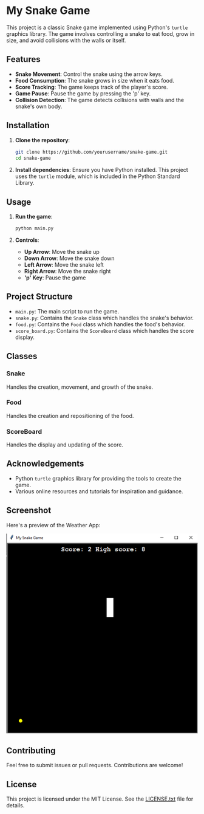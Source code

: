 # My Snake Game

This project is a classic Snake game implemented using Python's `turtle` graphics library. The game involves controlling a snake to eat food, grow in size, and avoid collisions with the walls or itself.

## Features

- **Snake Movement**: Control the snake using the arrow keys.
- **Food Consumption**: The snake grows in size when it eats food.
- **Score Tracking**: The game keeps track of the player's score.
- **Game Pause**: Pause the game by pressing the 'p' key.
- **Collision Detection**: The game detects collisions with walls and the snake's own body.

## Installation

1. **Clone the repository**:
    ```sh
    git clone https://github.com/yourusername/snake-game.git
    cd snake-game
    ```

2. **Install dependencies**:
    Ensure you have Python installed. This project uses the `turtle` module, which is included in the Python Standard Library.

## Usage

1. **Run the game**:
    ```sh
    python main.py
    ```

2. **Controls**:
    - **Up Arrow**: Move the snake up
    - **Down Arrow**: Move the snake down
    - **Left Arrow**: Move the snake left
    - **Right Arrow**: Move the snake right
    - **'p' Key**: Pause the game

## Project Structure

- `main.py`: The main script to run the game.
- `snake.py`: Contains the `Snake` class which handles the snake's behavior.
- `food.py`: Contains the `Food` class which handles the food's behavior.
- `score_board.py`: Contains the `ScoreBoard` class which handles the score display.

## Classes

### Snake

Handles the creation, movement, and growth of the snake.

### Food

Handles the creation and repositioning of the food.

### ScoreBoard

Handles the display and updating of the score.

## Acknowledgements

- Python `turtle` graphics library for providing the tools to create the game.
- Various online resources and tutorials for inspiration and guidance.
## Screenshot

Here's a preview of the Weather App:

![Application Screenshot](images/img.png)

## Contributing

Feel free to submit issues or pull requests. Contributions are welcome!

## License

This project is licensed under the MIT License. See the [LICENSE.txt](docs/LICENSE.txt) file for details.
